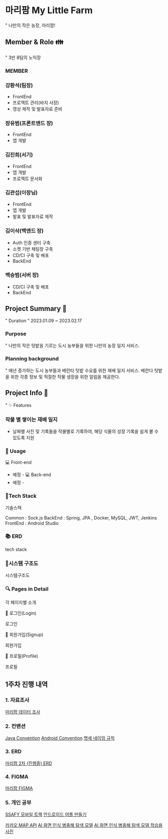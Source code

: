 # 마리팜 My Little Farm
" 나만의 작은 농장, 마리팜!


## Member & Role 👪
" 3반 8팀의 노익장

### MEMBER

### 강환석(팀장)
- FrontEnd
- 프로젝트 관리(바지 사장)
- 영상 제작 및 발표자료 준비

### 장유범(프론트앤드 장)
- FrontEnd
- 앱 개발

### 김진희(서기)
- FrontEnd
- 앱 개발
- 프로젝트 문서화


### 김관섭(이장님)
- FrontEnd
- 앱 개발
- 발표 및 발표자료 제작

### 김이삭(백앤드 장)
- Auth 인증 센터 구축
- 소켓 기반 채팅창 구축
- CD/CI 구축 및 배포
- BackEnd

### 백승범(서버 장)
- CD/CI 구축 및 배포
- BackEnd


## Project Summary 📙
" Duration
" 2023.01.09 ~ 2023.02.17

### Purpose
" 나만의 작은 텃밭을 기르는 도시 농부들을 위한 나만의 농장 일지 서비스.

### Planning background
" 매년 증가하는 도시 농부들과 베란타 텃밭 수요를 위한 재배 일지 서비스. 베란다 텃밭을 위한 각종 정보 및 적절한 작물 생장을 위한 알림을 제공한다.


## Project Info 📜
" ✨ Features
### 작물 별 쌓이는 재배 일지

- 날짜별 사진 및 기록들을 작물별로 기록하여, 해당 식물의 성장 기록을 쉽게 볼 수 있도록 지원


### 🎈 Usage
💻 Front-end
- 예정 -
💻 Back-end
- 예정 -

### 🔨Tech Stack
기술스택

Common : Sock.js
BackEnd : Spring, JPA , Docker, MySQL, JWT, Jenkins
FrontEnd : Android Studio

### 📚 ERD
tech stack


### 🔧시스템 구조도
시스템구조도


### 🔍 ​Pages in Detail
각 페이지별 소개

🔸 로그인(Login)

로그인

🔸 회원가입(Signup)

회원가입

🔸 프로필(Profile)

프로필



## 1주차 진행 내역
### 1. 자료조사
[마리팜 데이터 조사](https://www.notion.so/b397288648964e50be9b57c4616de556)


### 2. 컨밴션
[Java Convention](https://www.notion.so/Java-Convention-c06f899ca87b46fd974a32a74a6e0cdd)
[Android Convention](https://www.notion.so/Android-Convention-4e3dbf8af2d34d8e85971d4c3be6dd36)
[명세 네이밍 규칙](https://www.notion.so/6b3aee9748bd410c90f5ec7156af4e0e)


### 3. ERD
[마리팜 2차 (진행중) ERD](https://www.erdcloud.com/d/MfbTjBRPZvn3LbcKp)

### 4. FIGMA
[마리팜 FIGMA](https://www.figma.com/file/WPm9P8dUo68hshfjORAGPR/Untitled?node-id=0%3A1&t=FMD184gzWyp1a9hY-1)

### 5. 개인 공부
[SSAFY 모바일 트랙](https://edu.ssafy.com/)
[안드로이드 어플 만들기](https://www.inflearn.com/course/%EC%95%88%EB%93%9C%EB%A1%9C%EC%9D%B4%EB%93%9C-%EC%95%B1%EA%B0%9C%EB%B0%9C-%EA%B8%B0%EC%88%A0%EB%85%B8%ED%8A%B8/dashboard)

[카카오 MAP API](https://apis.map.kakao.com/android/guide/)
[AI 화면 인식 병충해 탐색 모델](https://www.aihub.or.kr/aihubdata/data/view.do?currMenu=115&topMenu=100&aihubDataSe=realm&dataSetSn=525)
[AI 화면 인식 병충해 탐색 모델 학습용 사진](https://www.aihub.or.kr/aihubdata/data/view.do?currMenu=115&topMenu=100&aihubDataSe=realm&dataSetSn=153)


